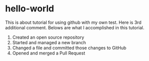 # hello-world
This is about tutorial for using github with my own test. 
Here is 3rd additional comment.
Belows are what I accomplished in this tutorial.
 1. Created an open source repository
 2. Started and managed a new branch
 3. Changed a file and committed those changes to GitHub
 4. Opened and merged a Pull Request
